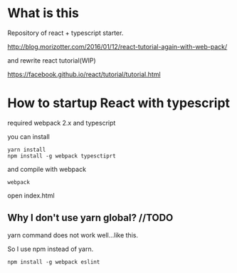# What is this

Repository of react + typescript starter.

http://blog.morizotter.com/2016/01/12/react-tutorial-again-with-web-pack/

and rewrite react tutorial(WIP)

https://facebook.github.io/react/tutorial/tutorial.html

# How to startup React with typescript
required webpack 2.x and typescript

you can install 

```
yarn install
npm install -g webpack typesctiprt
```

and compile with webpack

```
webpack
```

open index.html

## Why I don't use yarn global? //TODO

yarn command does not work well...like this.

So I use npm instead of yarn.

```
npm install -g webpack eslint
```